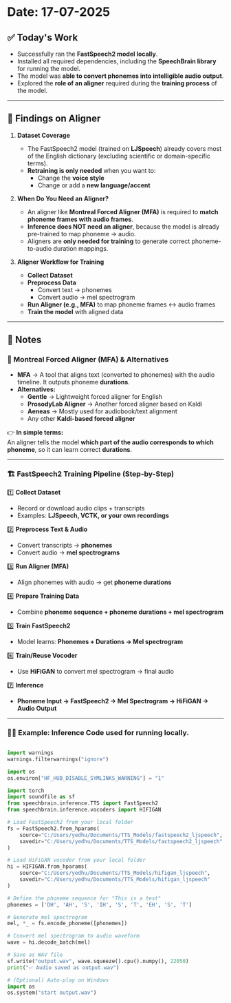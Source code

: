 # Date: 17-07-2025

## ✅ Today's Work

- Successfully ran the **FastSpeech2 model locally**.  
- Installed all required dependencies, including the **SpeechBrain library** for running the model.  
- The model was **able to convert phonemes into intelligible audio output**.  
- Explored the **role of an aligner** required during the **training process** of the model.  

---

## 📌 Findings on Aligner  

1. **Dataset Coverage**  
   - The FastSpeech2 model (trained on **LJSpeech**) already covers most of the English dictionary (excluding scientific or domain-specific terms).  
   - **Retraining is only needed** when you want to:  
     - Change the **voice style**  
     - Change or add a **new language/accent**  

2. **When Do You Need an Aligner?**  
   - An aligner like **Montreal Forced Aligner (MFA)** is required to **match phoneme frames with audio frames**.  
   - **Inference does NOT need an aligner**, because the model is already pre-trained to map phoneme → audio.  
   - Aligners are **only needed for training** to generate correct phoneme-to-audio duration mappings.  

3. **Aligner Workflow for Training**  
   - **Collect Dataset**  
   - **Preprocess Data**  
     - Convert text → phonemes  
     - Convert audio → mel spectrogram  
   - **Run Aligner (e.g., MFA)** to map phoneme frames ↔ audio frames  
   - **Train the model** with aligned data  

---

## 📝 Notes  

### 🎼 Montreal Forced Aligner (MFA) & Alternatives  

- **MFA** → A tool that aligns text (converted to phonemes) with the audio timeline. It outputs phoneme **durations**.  
- **Alternatives:**  
  - **Gentle** → Lightweight forced aligner for English  
  - **ProsodyLab Aligner** → Another forced aligner based on Kaldi  
  - **Aeneas** → Mostly used for audiobook/text alignment  
  - Any other **Kaldi-based forced aligner**  

👉 **In simple terms:**  
An aligner tells the model **which part of the audio corresponds to which phoneme**, so it can learn correct **durations**.  

---

### 🏗️ FastSpeech2 Training Pipeline (Step-by-Step)  

1️⃣ **Collect Dataset**  
- Record or download audio clips + transcripts  
- Examples: **LJSpeech, VCTK, or your own recordings**  

2️⃣ **Preprocess Text & Audio**  
- Convert transcripts → **phonemes**  
- Convert audio → **mel spectrograms**  

3️⃣ **Run Aligner (MFA)**  
- Align phonemes with audio → get **phoneme durations**  

4️⃣ **Prepare Training Data**  
- Combine **phoneme sequence + phoneme durations + mel spectrogram**  

5️⃣ **Train FastSpeech2**  
- Model learns: **Phonemes + Durations → Mel spectrogram**  

6️⃣ **Train/Reuse Vocoder**  
- Use **HiFiGAN** to convert mel spectrogram → final audio  

7️⃣ **Inference**  
- **Phoneme Input → FastSpeech2 → Mel Spectrogram → HiFiGAN → Audio Output**  

---


### 🧑‍💻 Example: Inference Code used for running locally.

```python

import warnings
warnings.filterwarnings("ignore")

import os
os.environ["HF_HUB_DISABLE_SYMLINKS_WARNING"] = "1"

import torch
import soundfile as sf
from speechbrain.inference.TTS import FastSpeech2
from speechbrain.inference.vocoders import HIFIGAN

# Load FastSpeech2 from your local folder
fs = FastSpeech2.from_hparams(
    source="C:/Users/yedhu/Documents/TTS_Models/fastspeech2_ljspeech",
    savedir="C:/Users/yedhu/Documents/TTS_Models/fastspeech2_ljspeech"
)

# Load HiFiGAN vocoder from your local folder
hi = HIFIGAN.from_hparams(
    source="C:/Users/yedhu/Documents/TTS_Models/hifigan_ljspeech",
    savedir="C:/Users/yedhu/Documents/TTS_Models/hifigan_ljspeech"
)

# Define the phoneme sequence for "This is a test"
phonemes = ['DH', 'AH', 'S', 'IH', 'S', 'T', 'EH', 'S', 'T']

# Generate mel spectrogram
mel, *_ = fs.encode_phoneme([phonemes])

# Convert mel spectrogram to audio waveform
wave = hi.decode_batch(mel)

# Save as WAV file
sf.write("output.wav", wave.squeeze().cpu().numpy(), 22050)
print("✅ Audio saved as output.wav")

# (Optional) Auto-play on Windows
import os
os.system("start output.wav") 
```


